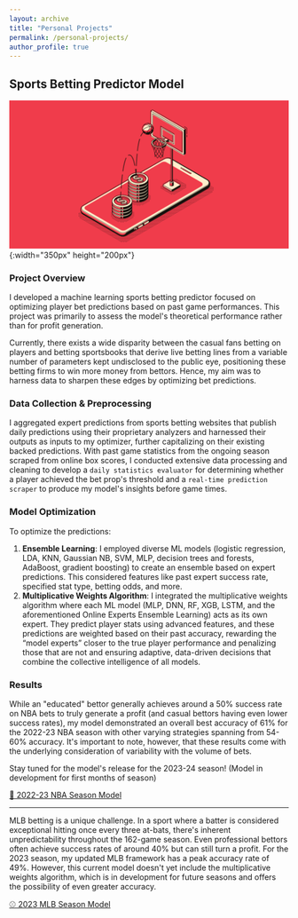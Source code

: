 ```yaml
---
layout: archive
title: "Personal Projects"
permalink: /personal-projects/
author_profile: true
---
```


## Sports Betting Predictor Model

![Model logo](/images/nba-model-pic.PNG){:width="350px" height="200px"} 

### Project Overview
I developed a machine learning sports betting predictor focused on optimizing player bet predictions based on past game performances. This project was primarily to assess the model's theoretical performance rather than for profit generation.

Currently, there exists a wide disparity between the casual fans betting on players and betting sportsbooks that derive live betting lines from a variable number of parameters kept undisclosed to the public eye, positioning these betting firms to win more money from bettors. Hence, my aim was to harness data to sharpen these edges by optimizing bet predictions. 

### Data Collection & Preprocessing
I aggregated expert predictions from sports betting websites that publish daily predictions using their proprietary analyzers and harnessed their outputs as inputs to my optimizer, further capitalizing on their existing backed predictions. With past game statistics from the ongoing season scraped from online box scores, I conducted extensive data processing and cleaning to develop a `daily statistics evaluator` for determining whether a player achieved the bet prop's threshold and a `real-time prediction scraper` to produce my model's insights before game times.

### Model Optimization
To optimize the predictions:

1. **Ensemble Learning**: I employed diverse ML models (logistic regression, LDA, KNN, Gaussian NB, SVM, MLP, decision trees and forests, AdaBoost, gradient boosting) to create an ensemble based on expert predictions. This considered features like past expert success rate, specified stat type, betting odds, and more.
2. **Multiplicative Weights Algorithm**: I integrated the multiplicative weights algorithm where each ML model (MLP, DNN, RF, XGB, LSTM, and the aforementioned Online Experts Ensemble Learning) acts as its own expert. They predict player stats using advanced features, and these predictions are weighted based on their past accuracy, rewarding the “model experts” closer to the true player performance and penalizing those that are not and ensuring adaptive, data-driven decisions that combine the collective intelligence of all models.

### Results
While an "educated" bettor generally achieves around a 50% success rate on NBA bets to truly generate a profit (and casual bettors having even lower success rates), my model demonstrated an overall best accuracy of 61% for the 2022-23 NBA season with other varying strategies spanning from 54-60% accuracy. It's important to note, however, that these results come with the underlying consideration of variability with the volume of bets.

Stay tuned for the model's release for the 2023-24 season! (Model in development for first months of season)

[🏀 2022-23 NBA Season Model](https://github.com/arnavsinghvi11/NBA_Betting_Model)

------------------------------------------------------------------------------------------------------------------------

MLB betting is a unique challenge. In a sport where a batter is considered exceptional hitting once every three at-bats, there's inherent unpredictability throughout the 162-game season. Even professional bettors often achieve success rates of around 40% but can still turn a profit. For the 2023 season, my updated MLB framework has a peak accuracy rate of 49%. However, this current model doesn't yet include the multiplicative weights algorithm, which is in development for future seasons and offers the possibility of even greater accuracy.

[⚾ 2023 MLB Season Model](https://github.com/arnavsinghvi11/MLB_Betting_Model)